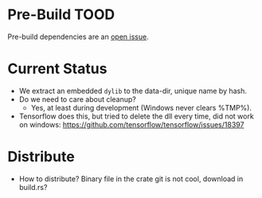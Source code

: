 # Pre-Build TOOD

Pre-build dependencies are an [open issue](https://github.com/rust-lang/cargo/issues/1139).

# Current Status

* We extract an embedded `dylib` to the data-dir, unique name by hash.
* Do we need to care about cleanup?
   - Yes, at least during development (Windows never clears %TMP%).
* Tensorflow does this, but tried to delete the dll every time, did not work on windows: https://github.com/tensorflow/tensorflow/issues/18397

# Distribute

* How to distribute? Binary file in the crate git is not cool, download in build.rs?